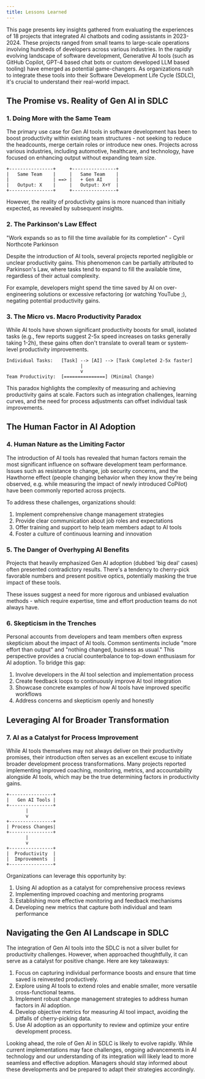 ```yaml
---
title: Lessons Learned
---
```


This page presents key insights gathered from evaluating the experiences of 18 projects that integrated AI chatbots and coding assistants in 2023-2024. These projects ranged from small teams to large-scale operations involving hundreds of developers across various industries. In the rapidly evolving landscape of software development, Generative AI tools (such as GitHub Copilot, GPT-4 based chat bots or custom developed LLM based tooling) have emerged as potential game-changers. As organizations rush to integrate these tools into their Software Development Life Cycle (SDLC), it's crucial to understand their real-world impact. 

## The Promise vs. Reality of Gen AI in SDLC

### 1. Doing More with the Same Team

The primary use case for Gen AI tools in software development has been to boost productivity within existing team structures - not seeking to reduce the headcounts, merge certain roles or introduce new ones. Projects across various industries, including automotive, healthcare, and technology, have focused on enhancing output without expanding team size.

```
+----------------+     +----------------+
|   Same Team    |     |   Same Team    |
|                | ==> |   + Gen AI     |
|   Output: X    |     |   Output: X+Y  |
+----------------+     +----------------+
```

However, the reality of productivity gains is more nuanced than initially expected, as revealed by subsequent insights.

### 2. The Parkinson's Law Effect

"Work expands so as to fill the time available for its completion" - Cyril Northcote Parkinson

Despite the introduction of AI tools, several projects reported negligible or unclear productivity gains. This phenomenon can be partially attributed to Parkinson's Law, where tasks tend to expand to fill the available time, regardless of their actual complexity.

For example, developers might spend the time saved by AI on over-engineering solutions or excessive refactoring (or watching YouTube ;), negating potential productivity gains.

### 3. The Micro vs. Macro Productivity Paradox

While AI tools have shown significant productivity boosts for small, isolated tasks (e.g., few reports suggest 2-5x speed increases on tasks generally taking 1-2h), these gains often don't translate to overall team or system-level productivity improvements.

```
Individual Tasks:   [Task] --> [AI] --> [Task Completed 2-5x faster]
                           |
                           v
Team Productivity:  [===============] (Minimal Change)
```

This paradox highlights the complexity of measuring and achieving productivity gains at scale. Factors such as integration challenges, learning curves, and the need for process adjustments can offset individual task improvements.


## The Human Factor in AI Adoption

### 4. Human Nature as the Limiting Factor

The introduction of AI tools has revealed that human factors remain the most significant influence on software development team performance. Issues such as resistance to change, job security concerns, and the Hawthorne effect (people changing behavior when they know they're being observed, e.g. while measuring the impact of newly introduced CoPilot) have been commonly reported across projects.

To address these challenges, organizations should:

1. Implement comprehensive change management strategies
2. Provide clear communication about job roles and expectations
3. Offer training and support to help team members adapt to AI tools
4. Foster a culture of continuous learning and innovation


### 5. The Danger of Overhyping AI Benefits

Projects that heavily emphasized Gen AI adoption (dubbed 'big deal' cases) often presented contradictory results. There's a tendency to cherry-pick favorable numbers and present positive optics, potentially masking the true impact of these tools.

These issues suggest a need for more rigorous and unbiased evaluation methods - which require expertise, time and effort production teams do not always have.

### 6. Skepticism in the Trenches

Personal accounts from developers and team members often express skepticism about the impact of AI tools. Common sentiments include "more effort than output" and "nothing changed, business as usual." This perspective provides a crucial counterbalance to top-down enthusiasm for AI adoption. To bridge this gap:

1. Involve developers in the AI tool selection and implementation process
2. Create feedback loops to continuously improve AI tool integration
3. Showcase concrete examples of how AI tools have improved specific workflows
4. Address concerns and skepticism openly and honestly

## Leveraging AI for Broader Transformation

### 7. AI as a Catalyst for Process Improvement

While AI tools themselves may not always deliver on their productivity promises, their introduction often serves as an excellent excuse to initiate broader development process transformations. Many projects reported implementing improved coaching, monitoring, metrics, and accountability alongside AI tools, which may be the true determining factors in productivity gains.

```
+----------------+
|   Gen AI Tools |
+----------------+
       |
       v
+----------------+
| Process Changes|
+----------------+
       |
       v
+----------------+
|  Productivity  |
|  Improvements  |
+----------------+
```

Organizations can leverage this opportunity by:

1. Using AI adoption as a catalyst for comprehensive process reviews
2. Implementing improved coaching and mentoring programs
3. Establishing more effective monitoring and feedback mechanisms
4. Developing new metrics that capture both individual and team performance

## Navigating the Gen AI Landscape in SDLC

The integration of Gen AI tools into the SDLC is not a silver bullet for productivity challenges. However, when approached thoughtfully, it can serve as a catalyst for positive change. Here are key takeaways:

1. Focus on capturing individual performance boosts and ensure that time saved is reinvested productively.
2. Explore using AI tools to extend roles and enable smaller, more versatile cross-functional teams.
3. Implement robust change management strategies to address human factors in AI adoption.
4. Develop objective metrics for measuring AI tool impact, avoiding the pitfalls of cherry-picking data.
5. Use AI adoption as an opportunity to review and optimize your entire development process.

Looking ahead, the role of Gen AI in SDLC is likely to evolve rapidly. While current implementations may face challenges, ongoing advancements in AI technology and our understanding of its integration will likely lead to more seamless and effective adoption. Managers should stay informed about these developments and be prepared to adapt their strategies accordingly.